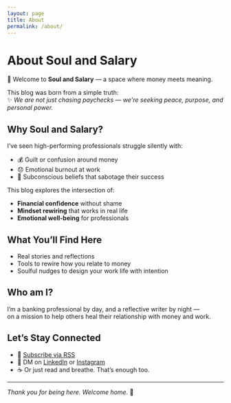```yaml
---
layout: page
title: About
permalink: /about/
---
```


# About Soul and Salary

👋 Welcome to **Soul and Salary** — a space where money meets meaning.

This blog was born from a simple truth:  
✨ *We are not just chasing paychecks — we're seeking peace, purpose, and personal power.*

## Why Soul and Salary?

I’ve seen high-performing professionals struggle silently with:

- 💰 Guilt or confusion around money
- 😞 Emotional burnout at work
- 🧠 Subconscious beliefs that sabotage their success

This blog explores the intersection of:

- **Financial confidence** without shame
- **Mindset rewiring** that works in real life
- **Emotional well-being** for professionals

## What You’ll Find Here

- Real stories and reflections
- Tools to rewire how you relate to money
- Soulful nudges to design your work life with intention

## Who am I?

I’m a banking professional by day, and a reflective writer by night —  
on a mission to help others heal their relationship with money and work.

## Let’s Stay Connected

- 💌 [Subscribe via RSS](./feed.xml)
- 💬 DM on [LinkedIn](#) or [Instagram](#)
- ☕ Or just read and breathe. That’s enough too.

---

*Thank you for being here. Welcome home.* 🏡
